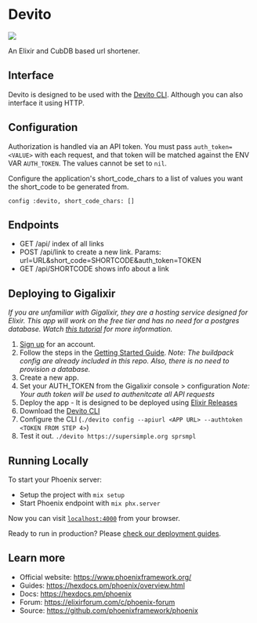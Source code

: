 # Devito
![](https://github.com/supersimple/devito/blob/main/devito-sm.png?raw=true)

 An Elixir and CubDB based url shortener.

## Interface
Devito is designed to be used with the [Devito CLI](https://github.com/supersimple/devito_cli/). Although you can also interface it using HTTP.

## Configuration
Authorization is handled via an API token. You must pass `auth_token=<VALUE>` with each request, and that token will be matched against the ENV VAR `AUTH_TOKEN`. The values cannot be set to `nil`.

Configure the application's short_code_chars to a list of values you want the short_code to be generated from.

`config :devito,
  short_code_chars: []`

## Endpoints
- GET /api/ index of all links
- POST /api/link to create a new link. Params: url=URL&short_code=SHORTCODE&auth_token=TOKEN
- GET /api/SHORTCODE shows info about a link

## Deploying to Gigalixir
_If you are unfamiliar with Gigalixir, they are a hosting service designed for Elixir._
_This app will work on the free tier and has no need for a postgres database._
_Watch [this tutorial](https://elixircasts.io/deploying-with-gigalixir-%28revised%29) for more information._

1. [Sign up](https://www.gigalixir.com/) for an account.
2. Follow the steps in the [Getting Started Guide](https://gigalixir.readthedocs.io/en/latest/getting-started-guide.html#).
_Note: The buildpack config are already included in this repo. Also, there is no need to provision a database._
3. Create a new app.
4. Set your AUTH_TOKEN from the Gigalixir console > configuration
_Note: Your auth token will be used to authenitcate all API requests_
5. Deploy the app - It is designed to be deployed using [Elixir Releases](https://gigalixir.readthedocs.io/en/latest/modify-app/releases.html#)
6. Download the [Devito CLI](https://github.com/supersimple/devito_cli/)
7. Configure the CLI (`./devito config --apiurl <APP URL> --authtoken <TOKEN FROM STEP 4>`)
8. Test it out. `./devito https://supersimple.org sprsmpl`


## Running Locally

To start your Phoenix server:

  * Setup the project with `mix setup`
  * Start Phoenix endpoint with `mix phx.server`

Now you can visit [`localhost:4000`](http://localhost:4000) from your browser.

Ready to run in production? Please [check our deployment guides](https://hexdocs.pm/phoenix/deployment.html).

## Learn more

  * Official website: https://www.phoenixframework.org/
  * Guides: https://hexdocs.pm/phoenix/overview.html
  * Docs: https://hexdocs.pm/phoenix
  * Forum: https://elixirforum.com/c/phoenix-forum
  * Source: https://github.com/phoenixframework/phoenix
